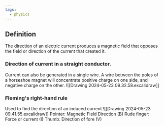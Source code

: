 ```yaml
---
tags:
  - physics
---
```

## Definition
The direction of an electric current produces a magnetic field that opposes the field or direction of the current that created it. 


### Direction of current in a straight conductor. 
Current can also be generated in a single wire. A wire between the poles of a horseshoe magnet will concentrate positive charge on one side, and negative charge on the other. 
![[Drawing 2024-05-23 09.32.58.excalidraw]]

### Fleming's right-hand rule
Used to find the direction of an induced current
![[Drawing 2024-05-23 09.41.55.excalidraw]]
Pointer: Magnetic Field Direction (B)
Rude finger: Force or current (I)
Thumb: Direction of fore (V)
